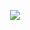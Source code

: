 <p align='center'>
  <img src='https://github.com/user-attachments/assets/652c0a9f-be9b-41b8-9c00-86a77d02a836'/>
</p>

